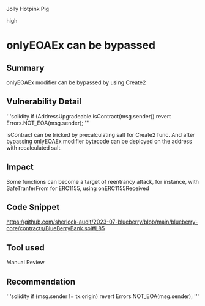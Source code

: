 Jolly Hotpink Pig

high

# onlyEOAEx can be bypassed
## Summary

onlyEOAEx modifier can be bypassed by using Create2

## Vulnerability Detail

'''solidity
if (AddressUpgradeable.isContract(msg.sender))
                revert Errors.NOT_EOA(msg.sender);
 '''

isContract can be tricked by precalculating salt for Create2 func.
And after bypassing onlyEOAEx modifier bytecode can be deployed on the address with recalculated salt.

## Impact

Some functions can become a target of reentrancy attack, for instance, with SafeTranferFrom for ERC1155, using onERC1155Received 

## Code Snippet

https://github.com/sherlock-audit/2023-07-blueberry/blob/main/blueberry-core/contracts/BlueBerryBank.sol#L85

## Tool used

Manual Review

## Recommendation

'''solidity
if (msg.sender != tx.origin)
                revert Errors.NOT_EOA(msg.sender);
 '''
